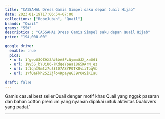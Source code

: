 ```yaml
---
title: "CASSAHAL Dress Gamis Simpel saku depan Quail Hijab"
date: 2023-01-19T17:06:54+07:00
collections: ["RobeJubah", "Quail"]
brands: "Quail"
grams: "550"
description : "CASSAHAL Dress Gamis Simpel saku depan Quail Hijab"
price: "198,000.00"

google_drive:
  enable: true
  pics:
  - url: 1fgeoU5OZ9X2AUBbA8FzNymmGJJ_xaSG1
  - url: 1Wy5S_bYUiU6-PKdqeYpWa18650ArN_ez
  - url: 1c1qnI9mtz7ulBt07A8YP0TK0viiTpqVb
  - url: 1vfQaFkh25ZZjlo4RpayeGJ9rO4SiKIau

draft: false
---
```


Gamis casual best seller Quail dengan motif khas Quail yang nggak pasaran dan bahan cotton premium yang nyaman dipakai untuk aktivitas Qualovers yang padat."

--------    
 
